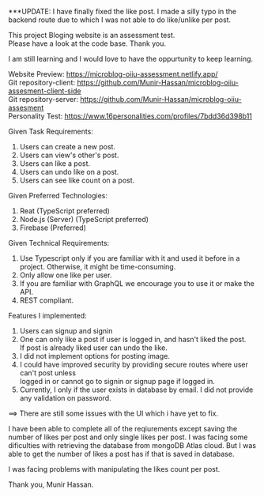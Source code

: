***UPDATE: I have finally fixed the like post. I made a silly typo in the backend route due to which I was not able to do like/unlike per post. 

This project Bloging website is an assessment test.  
Please have a look at the code base. Thank you.

I am still learning and I would love to have the oppurtunity to keep learning.   


Website Preview: https://microblog-oiiu-assessment.netlify.app/  
Git repository-client: https://github.com/Munir-Hassan/microblog-oiiu-assesment-client-side  
Git repository-server: https://github.com/Munir-Hassan/microblog-oiiu-assesment  
Personality Test: https://www.16personalities.com/profiles/7bdd36d398b11  


Given Task Requirements:  
1) Users can create a new post.    
2) Users can view's other's post.  
3) Users can like a post.  
4) Users can undo like on a post.  
5) Users can see like count on a post.  

Given Preferred Technologies:  
1. Reat (TypeScript preferred)  
2. Node.js (Server) (TypeScript preferred)  
3. Firebase (Preferred)  

Given Technical Requirements:  
1. Use Typescript only if you are familiar with it and
used it before in a project. Otherwise, it might be
time-consuming.  
2. Only allow one like per user.  
3. If you are familiar with GraphQL we encourage you
to use it or make the API.  
4. REST compliant.    

Features I implemented:  
1. Users can signup and signin
2. One can only like a post if user is logged in, and hasn't liked the post.  
    If post is already liked user can undo the like.  
3. I did not implement options for posting image.  
4. I could have improved security by providing secure routes where user can't post unless  
    logged in or cannot go to signin or signup page if logged in.  
5. Currently, I only if the user exists in database by email. I did not provide any validation on password.  


==> There are still some issues with the UI which i have yet to fix.  

I have been able to complete all of the reqiurements except saving the number of likes per post
and only single likes per post. I was facing some dificulties with retrieving the database from 
mongoDB Atlas cloud. But I was able to get the number of likes a post has if that is saved in database.

I was facing problems with manipulating the likes count per post.



Thank you, Munir Hassan.
